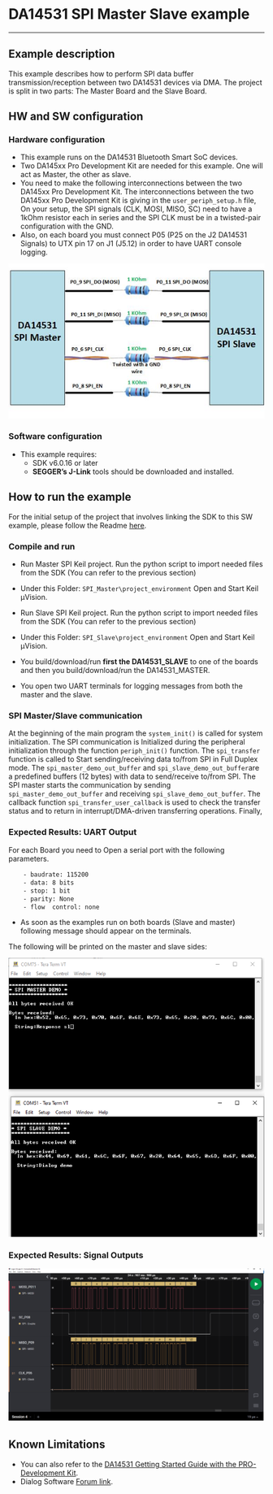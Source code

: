 
# DA14531 SPI Master Slave example
---

## Example description

This example describes how to perform SPI data buffer transmission/reception between two DA14531 devices via DMA. 
The project is split in two parts: The Master Board and the Slave Board.

## HW and SW configuration


### Hardware configuration

- This example runs on the DA14531 Bluetooth Smart SoC devices.
- Two DA145xx Pro Development Kit are needed for this example. One will act as Master, the other as slave.
- You need to make the following interconnections between the two DA145xx Pro Development Kit.
  The interconnections between the two DA145xx Pro Development Kit is giving in the `user_periph_setup.h` file, On your setup, the SPI signals (CLK, MOSI, MISO, SC) need to have a 1kOhm resistor each in series and the SPI CLK must be in a twisted-pair configuration with the GND.
- Also, on each board you must connect P05 (P25 on the J2 DA14531 Signals) to UTX pin 17 on J1 (J5.12) in order to have UART console logging.

![SPI-Master-Slave-Connections](assets/SPI-Master-Slave-Connection.jpg)


### Software configuration

- This example requires:
    - SDK v6.0.16 or later
	- **SEGGER’s J-Link** tools should be downloaded and installed.
     
## How to run the example

For the initial setup of the project that involves linking the SDK to this SW example, please follow the Readme [here](../../Readme.md).

### Compile and run

- Run Master SPI Keil project. Run the python script to import needed files from the SDK (You can refer to the previous section)
- Under this Folder: `SPI_Master\project_environment` Open and Start Keil µVision.

- Run Slave SPI Keil project. Run the python script to import needed files from the SDK (You can refer to the previous section)
- Under this Folder: `SPI_Slave\project_environment` Open and Start Keil µVision.
- You build/download/run **first the DA14531_SLAVE** to one of the boards and then you build/download/run the DA14531_MASTER.
- You open two UART terminals for logging messages from both the master and the slave.	

### SPI Master/Slave communication

At the beginning of the main program the `system_init()` is called for system initialization. 
The SPI communication is Initialized during the peripheral initialization through the function `periph_init()` function. The `spi_transfer` function 
is called to Start sending/receiving data to/from SPI in Full Duplex mode.
The `spi_master_demo_out_buffer` and `spi_slave_demo_out_buffer`are a predefined buffers (12 bytes) with data to send/receive to/from SPI. 
The SPI master starts the communication by sending `spi_master_demo_out_buffer`  and receiving `spi_slave_demo_out_buffer`.
The callback function `spi_transfer_user_callback` is used to check the transfer status and to return in interrupt/DMA-driven transferring operations.
Finally,  

### Expected Results: UART Output

For each Board you need to Open a serial port with the following parameters.

		- baudrate: 115200
		- data: 8 bits
		- stop: 1 bit
		- parity: None
		- flow  control: none
		
 - As soon as the examples run on both boards (Slave and master) following message should appear on the terminals.

The following will be printed on the master and slave sides:

![SPI-SLAVE-MASTER_DA14531](assets/output_results.png)

### Expected Results: Signal Outputs

![SPI-SLAVE-MASTER_DA14531](assets/logic_trace.png)


## Known Limitations

- You can also refer to the [DA14531 Getting Started Guide with the PRO-Development Kit](http://lpccs-docs.renesas.com/UM-B-117-DA14531-Getting-Started-With-The-Pro-Development-Kit/index.html).
- Dialog Software [Forum link](https://community.renesas.com/wireles-connectivity/f/bluetooth-low-energy).
